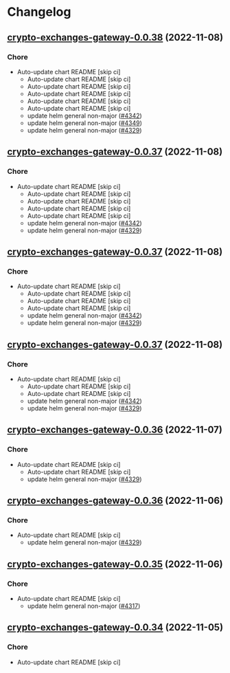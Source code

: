 # Changelog



## [crypto-exchanges-gateway-0.0.38](https://github.com/truecharts/charts/compare/crypto-exchanges-gateway-0.0.35...crypto-exchanges-gateway-0.0.38) (2022-11-08)

### Chore

- Auto-update chart README [skip ci]
  - Auto-update chart README [skip ci]
  - Auto-update chart README [skip ci]
  - Auto-update chart README [skip ci]
  - Auto-update chart README [skip ci]
  - Auto-update chart README [skip ci]
  - update helm general non-major ([#4342](https://github.com/truecharts/charts/issues/4342))
  - update helm general non-major ([#4349](https://github.com/truecharts/charts/issues/4349))
  - update helm general non-major ([#4329](https://github.com/truecharts/charts/issues/4329))




## [crypto-exchanges-gateway-0.0.37](https://github.com/truecharts/charts/compare/crypto-exchanges-gateway-0.0.35...crypto-exchanges-gateway-0.0.37) (2022-11-08)

### Chore

- Auto-update chart README [skip ci]
  - Auto-update chart README [skip ci]
  - Auto-update chart README [skip ci]
  - Auto-update chart README [skip ci]
  - Auto-update chart README [skip ci]
  - update helm general non-major ([#4342](https://github.com/truecharts/charts/issues/4342))
  - update helm general non-major ([#4329](https://github.com/truecharts/charts/issues/4329))




## [crypto-exchanges-gateway-0.0.37](https://github.com/truecharts/charts/compare/crypto-exchanges-gateway-0.0.35...crypto-exchanges-gateway-0.0.37) (2022-11-08)

### Chore

- Auto-update chart README [skip ci]
  - Auto-update chart README [skip ci]
  - Auto-update chart README [skip ci]
  - Auto-update chart README [skip ci]
  - update helm general non-major ([#4342](https://github.com/truecharts/charts/issues/4342))
  - update helm general non-major ([#4329](https://github.com/truecharts/charts/issues/4329))




## [crypto-exchanges-gateway-0.0.37](https://github.com/truecharts/charts/compare/crypto-exchanges-gateway-0.0.35...crypto-exchanges-gateway-0.0.37) (2022-11-08)

### Chore

- Auto-update chart README [skip ci]
  - Auto-update chart README [skip ci]
  - Auto-update chart README [skip ci]
  - update helm general non-major ([#4342](https://github.com/truecharts/charts/issues/4342))
  - update helm general non-major ([#4329](https://github.com/truecharts/charts/issues/4329))




## [crypto-exchanges-gateway-0.0.36](https://github.com/truecharts/charts/compare/crypto-exchanges-gateway-0.0.35...crypto-exchanges-gateway-0.0.36) (2022-11-07)

### Chore

- Auto-update chart README [skip ci]
  - Auto-update chart README [skip ci]
  - update helm general non-major ([#4329](https://github.com/truecharts/charts/issues/4329))




## [crypto-exchanges-gateway-0.0.36](https://github.com/truecharts/charts/compare/crypto-exchanges-gateway-0.0.35...crypto-exchanges-gateway-0.0.36) (2022-11-06)

### Chore

- Auto-update chart README [skip ci]
  - update helm general non-major ([#4329](https://github.com/truecharts/charts/issues/4329))




## [crypto-exchanges-gateway-0.0.35](https://github.com/truecharts/charts/compare/crypto-exchanges-gateway-0.0.34...crypto-exchanges-gateway-0.0.35) (2022-11-06)

### Chore

- Auto-update chart README [skip ci]
  - update helm general non-major ([#4317](https://github.com/truecharts/charts/issues/4317))




## [crypto-exchanges-gateway-0.0.34](https://github.com/truecharts/charts/compare/crypto-exchanges-gateway-0.0.33...crypto-exchanges-gateway-0.0.34) (2022-11-05)

### Chore

- Auto-update chart README [skip ci]
